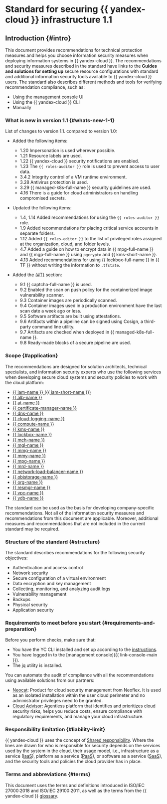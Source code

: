 # Standard for securing {{ yandex-cloud }} infrastructure 1.1

## Introduction {#intro}

This document provides recommendations for technical protection measures and helps you choose information security measures when deploying information systems in {{ yandex-cloud }}.
The recommendations and security measures described in the standard have links to the **Guides and solutions for setting up** secure resource configurations with standard and additional information security tools available to {{ yandex-cloud }} users.
The standard also describes different methods and tools for verifying recommendation compliance, such as:

* Using the management console UI
* Using the {{ yandex-cloud }} CLI
* Manually

### What is new in version 1.1 {#whats-new-1-1}

List of changes to version 1.1. compared to version 1.0:

* Added the following items:

   * 1.20 Impersonation is used wherever possible.
   * 1.21 Resource labels are used.
   * 1.22 {{ yandex-cloud }} security notifications are enabled.
   * 1.23 The `{{ roles-auditor }}` role is used to prevent access to user data.
   * 3.4.2 Integrity control of a VM runtime environment.
   * 3.28 Antivirus protection is used.
   * 3.29 {{ managed-k8s-full-name }} security guidelines are used.
   * 4.16 There is a guide for cloud administrators on handling compromised secrets.

* Updated the following items:

   * 1.4, 1.14 Added recommendations for using the `{{ roles-auditor }}` role.
   * 1.9 Added recommendations for placing critical service accounts in separate folders.
   * 1.12 Added `{{ roles-editor }}` to the list of privileged roles assigned at the organization, cloud, and folder levels.
   * 4.7 Added a guide on how to encrypt data in {{ mpg-full-name }} and {{ mgp-full-name }} using `pgcrypto` and {{ kms-short-name }}.
   * 4.13 Added recommendations for using {{ lockbox-full-name }} in {{ TF }} without writing the information to `.tfstate`.

* Added the [{#T}](../../../security/standard/app-security.md) section:

   * 9.1 {{ captcha-full-name }} is used.
   * 9.2 Enabled the scan on push policy for the containerized image vulnerability scanner.
   * 9.3 Container images are periodically scanned.
   * 9.4 Container images used in a production environment have the last scan date a week ago or less.
   * 9.5 Software artifacts are built using attestations.
   * 9.6 Artifacts within a pipeline can be signed using Cosign, a third-party command line utility.
   * 9.7 Artifacts are checked when deployed in {{ managed-k8s-full-name }}.
   * 9.8 Ready-made blocks of a secure pipeline are used.

### Scope {#application}

The recommendations are designed for solution architects, technical specialists, and information security experts who use the following services when developing secure cloud systems and security policies to work with the cloud platform:

* [{{ iam-name }} ({{ iam-short-name }})](../../../iam/)
* [{{ alb-name }}](../../../application-load-balancer/)
* [{{ at-name }}](../../../audit-trails/)
* [{{ certificate-manager-name }}](../../../certificate-manager/)
* [{{ dns-name }}](../../../dns/)
* [{{ cloud-logging-name }}](../../../logging/)
* [{{ compute-name }}](../../../compute/)
* [{{ kms-name }}](../../../kms/)
* [{{ lockbox-name }}](../../../lockbox/)
* [{{ mch-name }}](../../../managed-clickhouse/)
* [{{ mgl-name }}](../../../managed-gitlab/)
* [{{ mmg-name }}](../../../managed-mongodb/)
* [{{ mmy-name }}](../../../managed-mysql/)
* [{{ mpg-name }}](../../../managed-postgresql/)
* [{{ mrd-name }}](../../../managed-redis/)
* [{{ network-load-balancer-name }}](../../../network-load-balancer/)
* [{{ objstorage-name }}](../../../storage/)
* [{{ org-name }}](../../../organization/)
* [{{ resmgr-name }}](../../../resource-manager/)
* [{{ vpc-name }}](../../../vpc/)
* [{{ ydb-name }}](../../../ydb/)

The standard can be used as the basis for developing company-specific recommendations. Not all of the information security measures and recommendations from this document are applicable. Moreover, additional measures and recommendations that are not included in the current standard may be required.

### Structure of the standard {#structure}

The standard describes recommendations for the following security objectives:
* Authentication and access control
* Network security
* Secure configuration of a virtual environment
* Data encryption and key management
* Collecting, monitoring, and analyzing audit logs
* Vulnerability management
* Backups
* Physical security
* Application security

### Requirements to meet before you start {#requirements-and-preparation}

Before you perform checks, make sure that:
* You have the YC CLI installed and set up according to the [instructions](../../../cli/quickstart.md).
* You have logged in to the [management console]({{ link-console-main }}).
* The jq utility is installed.

You can automate the audit of compliance with all the recommendations using available solutions from our partners:
* [Neocat](/marketplace/products/neoflex/neocat): Product for cloud security management from Neoflex. It is used as an isolated installation within the user cloud perimeter and no administrator privileges need to be granted.
* [Cloud Advisor](/blog/posts/2021/03/cloud-advisor-review): Agentless platform that identifies and prioritizes cloud security risks, helps you reduce costs, ensure compliance with regulatory requirements, and manage your cloud infrastructure.

### Responsibility limitation {#liability-limit}

{{ yandex-cloud }} uses the concept of [Shared responsibility](/security/shared-responsibility). Where the lines are drawn for who is responsible for security depends on the services used by the system in the cloud, their usage model, i.e., infrastructure as a service ([IaaS](/blog/posts/2022/01/iaas)), platform as a service ([PaaS](/blog/posts/2023/03/paas)), or software as a service ([SaaS](/blog/posts/2023/03/saas)), and the security tools and policies the cloud provider has in place.

### Terms and abbreviations {#terms}

This document uses the terms and definitions introduced in ISO/IEC 27000:2018 and ISO/IEC 29100:2011, as well as the terms from the {{ yandex-cloud }} [glossary](../../../glossary/).
